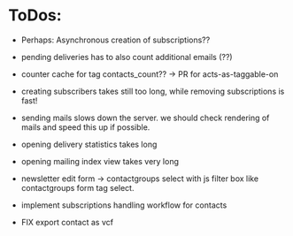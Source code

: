 # ToDos:

* Perhaps: Asynchronous creation of subscriptions??

* pending deliveries has to also count additional emails (??)

* counter cache for tag contacts_count?? -> PR for acts-as-taggable-on

* creating subscribers takes still too long, while removing subscriptions is fast!

* sending mails slows down the server. we should check rendering of mails and speed this up if possible.

* opening delivery statistics takes long

* opening mailing index view takes very long

* newsletter edit form -> contactgroups select with js filter box like contactgroups form tag select.

* implement subscriptions handling workflow for contacts

* FIX export contact as vcf
